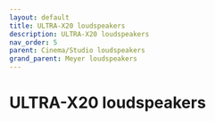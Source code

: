 ```yaml
---
layout: default
title: ULTRA-X20 loudspeakers
description: ULTRA-X20 loudspeakers
nav_order: 5
parent: Cinema/Studio loudspeakers
grand_parent: Meyer loudspeakers
---
```


# ULTRA-X20 loudspeakers